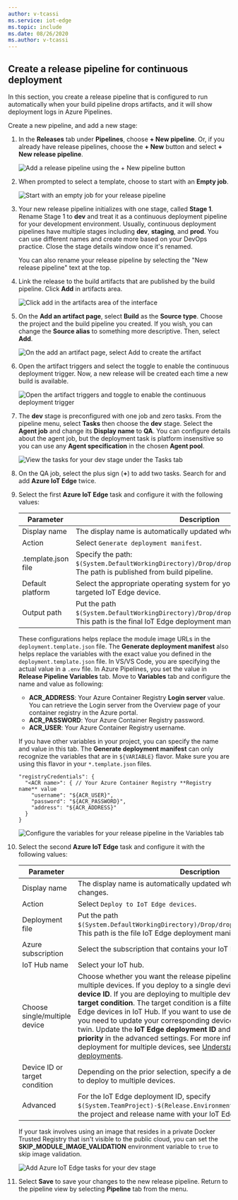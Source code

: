 ```yaml
---
author: v-tcassi
ms.service: iot-edge
ms.topic: include
ms.date: 08/26/2020
ms.author: v-tcassi
---
```


## Create a release pipeline for continuous deployment

In this section, you create a release pipeline that is configured to run automatically when your build pipeline drops artifacts, and it will show deployment logs in Azure Pipelines.

Create a new pipeline, and add a new stage:

1. In the **Releases** tab under **Pipelines**, choose **+ New pipeline**. Or, if you already have release pipelines, choose the **+ New** button and select **+ New release pipeline**.  

    ![Add a release pipeline using the + New pipeline button](/media/iot-edge-create-release-pipeline-for-continuous-deployment/add-release-pipeline.png)

2. When prompted to select a template, choose to start with an **Empty job**.

    ![Start with an empty job for your release pipeline](/media/iot-edge-create-release-pipeline-for-continuous-deployment/start-with-empty-release-job.png)

3. Your new release pipeline initializes with one stage, called **Stage 1**. Rename Stage 1 to **dev** and treat it as a continuous deployment pipeline for your development environment. Usually, continuous deployment pipelines have multiple stages including **dev**, **staging**, and **prod**. You can use different names and create more based on your DevOps practice. Close the stage details window once it's renamed.

   You can also rename your release pipeline by selecting the "New release pipeline" text at the top.

4. Link the release to the build artifacts that are published by the build pipeline. Click **Add** in artifacts area.

   ![Click add in the artifacts area of the interface](/media/iot-edge-create-release-pipeline-for-continuous-deployment/add-artifacts.png)

5. On the **Add an artifact page**, select **Build** as the **Source type**. Choose the project and the build pipeline you created. If you wish, you can change the **Source alias** to something more descriptive. Then, select **Add**.

   ![On the add an artifact page, select Add to create the artifact](/media/iot-edge-create-release-pipeline-for-continuous-deployment/add-artifact.png)

6. Open the artifact triggers and select the toggle to enable the continuous deployment trigger. Now, a new release will be created each time a new build is available.

   ![Open the artifact triggers and toggle to enable the continuous deployment trigger](/media/iot-edge-create-release-pipeline-for-continuous-deployment/add-trigger.png)

7. The **dev** stage is preconfigured with one job and zero tasks. From the pipeline menu, select **Tasks** then choose the **dev** stage. Select the **Agent job** and change its **Display name** to **QA**. You can configure details about the agent job, but the deployment task is platform insensitive so you can use any **Agent specification** in the chosen **Agent pool**.

   ![View the tasks for your dev stage under the Tasks tab](/media/iot-edge-create-release-pipeline-for-continuous-deployment/view-stage-tasks.png)

8. On the QA job, select the plus sign (**+**) to add two tasks. Search for and add **Azure IoT Edge** twice.

9. Select the first **Azure IoT Edge** task and configure it with the following values:

    | Parameter | Description |
    | --- | --- |
    | Display name | The display name is automatically updated when the Action field changes. |
    | Action | Select `Generate deployment manifest`. |
    | .template.json file | Specify the path: `$(System.DefaultWorkingDirectory)/Drop/drop/deployment.template.json`. The path is published from build pipeline. |
    | Default platform | Select the appropriate operating system for your modules based on your targeted IoT Edge device. |
    | Output path| Put the path `$(System.DefaultWorkingDirectory)/Drop/drop/configs/deployment.json`. This path is the final IoT Edge deployment manifest file. |

    These configurations helps replace the module image URLs in the `deployment.template.json` file. The **Generate deployment manifest** also helps replace the variables with the exact value you defined in the `deployment.template.json` file. In VS/VS Code, you are specifying the actual value in a `.env` file. In Azure Pipelines, you set the value in **Release Pipeline Variables** tab. Move to **Variables** tab and configure the name and value as following:

    * **ACR_ADDRESS**: Your Azure Container Registry **Login server** value. You can retrieve the Login server from the Overview page of your container registry in the Azure portal.
    * **ACR_PASSWORD**: Your Azure Container Registry password.
    * **ACR_USER**: Your Azure Container Registry username.

    If you have other variables in your project, you can specify the name and value in this tab. The **Generate deployment manifest** can only recognize the variables that are in `${VARIABLE}` flavor. Make sure you are using this flavor in your `*.template.json` files.
    
    ```json-interactive
    "registryCredentials": {
      "<ACR name>": { // Your Azure Container Registry **Registry name** value
        "username": "${ACR_USER}",
        "password": "${ACR_PASSWORD}",
        "address": "${ACR_ADDRESS}"
      }
    }
    ```
    
    ![Configure the variables for your release pipeline in the Variables tab](/media/iot-edge-create-release-pipeline-for-continuous-deployment/configure-variables.png)

10. Select the second **Azure IoT Edge** task and configure it with the following values:

    | Parameter | Description |
    | --- | --- |
    | Display name | The display name is automatically updated when the Action field changes. |
    | Action | Select `Deploy to IoT Edge devices`. |
    | Deployment file | Put the path `$(System.DefaultWorkingDirectory)/Drop/drop/configs/deployment.json`. This path is the file IoT Edge deployment manifest file. |
    | Azure subscription | Select the subscription that contains your IoT Hub.|
    | IoT Hub name | Select your IoT hub.|
    | Choose single/multiple device | Choose whether you want the release pipeline to deploy to one or multiple devices. If you deploy to a single device, enter the **IoT Edge device ID**. If you are deploying to multiple devices, specify the device **target condition**. The target condition is a filter to match a set of IoT Edge devices in IoT Hub. If you want to use device tags as the condition, you need to update your corresponding devices tags with IoT Hub device twin. Update the **IoT Edge deployment ID** and **IoT Edge deployment priority** in the advanced settings. For more information about creating a deployment for multiple devices, see [Understand IoT Edge automatic deployments](/articles/iot-edge/module-deployment-monitoring.md). |
    | Device ID or target condition | Depending on the prior selection, specify a device ID or [target condition](/articles/iot-edge/module-deployment-monitoring.md#target-condition) to deploy to multiple devices. |
    | Advanced | For the IoT Edge deployment ID, specify `$(System.TeamProject)-$(Release.EnvironmentName)`. This variable maps the project and release name with your IoT Edge deployment ID. |
    

    If your task involves using an image that resides in a private Docker Trusted Registry that isn't visible to the public cloud, you can set the **SKIP_MODULE_IMAGE_VALIDATION** environment variable to `true` to skip image validation. 

    ![Add Azure IoT Edge tasks for your dev stage](/media/iot-edge-create-release-pipeline-for-continuous-deployment/add-quality-assurance-task.png)

11. Select **Save** to save your changes to the new release pipeline. Return to the pipeline view by selecting **Pipeline** tab from the menu.
